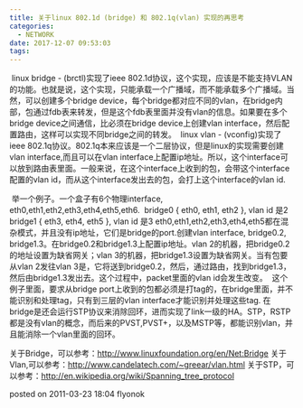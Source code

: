 ```yaml
---
title: 关于linux 802.1d (bridge) 和 802.1q(vlan) 实现的再思考
categories:
  - NETWORK
date: 2017-12-07 09:53:03
tags:
---
```


​	linux bridge - (brctl)实现了ieee 802.1d协议，这个实现，应该是不能支持VLAN的功能。也就是说，这个实现，只能承载一个广播域，而不能承载多个广播域。当然，可以创建多个bridge device，每个bridge都对应不同的vlan，在bridge内部，包通过fdb表来转发，但是这个fdb表里面并没有vlan的信息。如果要在多个bridge device之间通信，比必须在bridge device上创建vlan interface，然后配置路由，这样可以实现不同bridge之间的转发。
​	linux vlan - (vconfig)实现了ieee 802.1q协议。802.1q本来应该是一个二层协议，但是linux的实现需要创建vlan interface,而且可以在vlan interface上配置ip地址。所以，这个interface可以放到路由表里面。一般来说，在这个interface上收到的包，会带这个interface配置的vlan id，而从这个interface发出去的包，会打上这个interface的vlan id.

​	举一个例子。一个盒子有6个物理interface, eth0,eth1,eth2,eth3,eth4,eth5,eth6.
​	bridge0 { eth0, eth1, eth2 }, vlan id 是2
​	bridge1 { eth3, eth4, eth5 }, vlan id 是3
​	eth0,eth1,eth2,eth3,eth4,eth5都在混杂模式，并且没有ip地址，它们是bridge的port.
​	创建vlan interface, bridge0.2, bridge1.3。在bridge0.2和bridge1.3上配置ip地址。vlan 2的机器，把bridge0.2的地址设置为缺省网关；vlan 3的机器，把bridge1.3设置为缺省网关。当有包要从vlan 2发往vlan 3是，它将送到bridge0.2，然后，通过路由，找到bridge1.3，然后由bridge1.3发出去。这个过程中，packet里面的vlan id会发生改变。
​	这个例子里面，要求从bridge port上收到的包都必须是打tag的，在bridge里面，并不能识别和处理tag，只有到三层的vlan interface才能识别并处理这些tag.
在bridge是还会运行STP协议来消除回环，进而实现了link一级的HA。STP，RSTP都是没有vlan的概念，而后来的PVST,PVST+，以及MSTP等，都能识别vlan，并且能消除一个vlan里面的回环。

关于Bridge，可以参考：http://www.linuxfoundation.org/en/Net:Bridge
关于Vlan,可以参考：http://www.candelatech.com/~greear/vlan.html
关于STP，可以参考：http://en.wikipedia.org/wiki/Spanning_tree_protocol

posted on 2011-03-23 18:04 flyonok